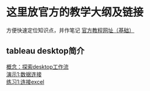 # 这里放官方的教学大纲及链接
方便快速定位知识点，并作笔记
[官方教程网址（基础）](https://elearning.tableau.com/desktop-itableau-102018)
## tableau desktop简介
[概念：探索desktop工作流](https://elearning.tableau.com/desktop-itableau-102018/248987/scorm/5zjboaoc6b9p)  
[演示1:数据连接](https://elearning.tableau.com/desktop-itableau-102018/248988/scorm/3prokj10f62y2)  
[练习1:连接excel](https://elearning.tableau.com/desktop-itableau-102018/248989/scorm/f06ftylv87ke)
